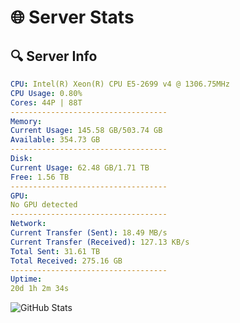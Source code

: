 # 🌐 Server Stats
## 🔍 Server Info
```yaml
CPU: Intel(R) Xeon(R) CPU E5-2699 v4 @ 1306.75MHz
CPU Usage: 0.80%
Cores: 44P | 88T
-----------------------------------
Memory:
Current Usage: 145.58 GB/503.74 GB
Available: 354.73 GB
-----------------------------------
Disk:
Current Usage: 62.48 GB/1.71 TB
Free: 1.56 TB
-----------------------------------
GPU:
No GPU detected
-----------------------------------
Network:
Current Transfer (Sent): 18.49 MB/s
Current Transfer (Received): 127.13 KB/s
Total Sent: 31.61 TB
Total Received: 275.16 GB
-----------------------------------
Uptime:
20d 1h 2m 34s
```
![GitHub Stats](https://img.shields.io/badge/Updated-2025-03-27_22:25:23-blue)